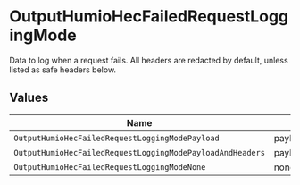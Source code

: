 # OutputHumioHecFailedRequestLoggingMode

Data to log when a request fails. All headers are redacted by default, unless listed as safe headers below.


## Values

| Name                                                      | Value                                                     |
| --------------------------------------------------------- | --------------------------------------------------------- |
| `OutputHumioHecFailedRequestLoggingModePayload`           | payload                                                   |
| `OutputHumioHecFailedRequestLoggingModePayloadAndHeaders` | payloadAndHeaders                                         |
| `OutputHumioHecFailedRequestLoggingModeNone`              | none                                                      |
